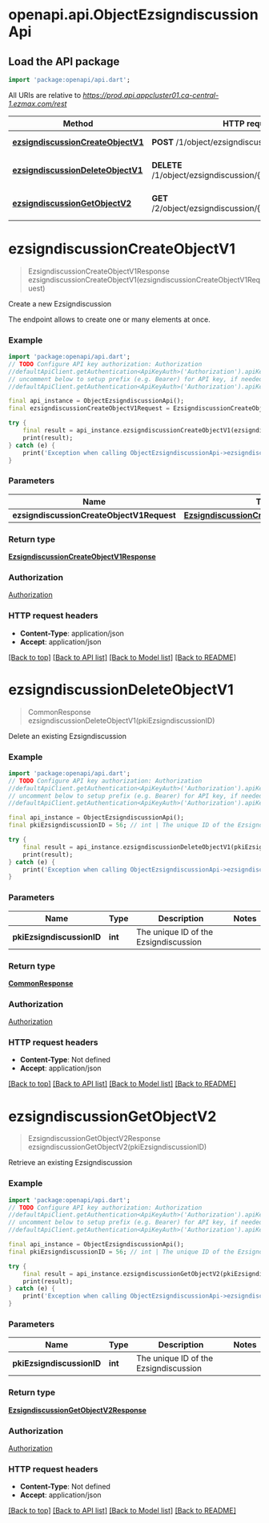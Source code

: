 # openapi.api.ObjectEzsigndiscussionApi

## Load the API package
```dart
import 'package:openapi/api.dart';
```

All URIs are relative to *https://prod.api.appcluster01.ca-central-1.ezmax.com/rest*

Method | HTTP request | Description
------------- | ------------- | -------------
[**ezsigndiscussionCreateObjectV1**](ObjectEzsigndiscussionApi.md#ezsigndiscussioncreateobjectv1) | **POST** /1/object/ezsigndiscussion | Create a new Ezsigndiscussion
[**ezsigndiscussionDeleteObjectV1**](ObjectEzsigndiscussionApi.md#ezsigndiscussiondeleteobjectv1) | **DELETE** /1/object/ezsigndiscussion/{pkiEzsigndiscussionID} | Delete an existing Ezsigndiscussion
[**ezsigndiscussionGetObjectV2**](ObjectEzsigndiscussionApi.md#ezsigndiscussiongetobjectv2) | **GET** /2/object/ezsigndiscussion/{pkiEzsigndiscussionID} | Retrieve an existing Ezsigndiscussion


# **ezsigndiscussionCreateObjectV1**
> EzsigndiscussionCreateObjectV1Response ezsigndiscussionCreateObjectV1(ezsigndiscussionCreateObjectV1Request)

Create a new Ezsigndiscussion

The endpoint allows to create one or many elements at once.

### Example
```dart
import 'package:openapi/api.dart';
// TODO Configure API key authorization: Authorization
//defaultApiClient.getAuthentication<ApiKeyAuth>('Authorization').apiKey = 'YOUR_API_KEY';
// uncomment below to setup prefix (e.g. Bearer) for API key, if needed
//defaultApiClient.getAuthentication<ApiKeyAuth>('Authorization').apiKeyPrefix = 'Bearer';

final api_instance = ObjectEzsigndiscussionApi();
final ezsigndiscussionCreateObjectV1Request = EzsigndiscussionCreateObjectV1Request(); // EzsigndiscussionCreateObjectV1Request | 

try {
    final result = api_instance.ezsigndiscussionCreateObjectV1(ezsigndiscussionCreateObjectV1Request);
    print(result);
} catch (e) {
    print('Exception when calling ObjectEzsigndiscussionApi->ezsigndiscussionCreateObjectV1: $e\n');
}
```

### Parameters

Name | Type | Description  | Notes
------------- | ------------- | ------------- | -------------
 **ezsigndiscussionCreateObjectV1Request** | [**EzsigndiscussionCreateObjectV1Request**](EzsigndiscussionCreateObjectV1Request.md)|  | 

### Return type

[**EzsigndiscussionCreateObjectV1Response**](EzsigndiscussionCreateObjectV1Response.md)

### Authorization

[Authorization](../README.md#Authorization)

### HTTP request headers

 - **Content-Type**: application/json
 - **Accept**: application/json

[[Back to top]](#) [[Back to API list]](../README.md#documentation-for-api-endpoints) [[Back to Model list]](../README.md#documentation-for-models) [[Back to README]](../README.md)

# **ezsigndiscussionDeleteObjectV1**
> CommonResponse ezsigndiscussionDeleteObjectV1(pkiEzsigndiscussionID)

Delete an existing Ezsigndiscussion



### Example
```dart
import 'package:openapi/api.dart';
// TODO Configure API key authorization: Authorization
//defaultApiClient.getAuthentication<ApiKeyAuth>('Authorization').apiKey = 'YOUR_API_KEY';
// uncomment below to setup prefix (e.g. Bearer) for API key, if needed
//defaultApiClient.getAuthentication<ApiKeyAuth>('Authorization').apiKeyPrefix = 'Bearer';

final api_instance = ObjectEzsigndiscussionApi();
final pkiEzsigndiscussionID = 56; // int | The unique ID of the Ezsigndiscussion

try {
    final result = api_instance.ezsigndiscussionDeleteObjectV1(pkiEzsigndiscussionID);
    print(result);
} catch (e) {
    print('Exception when calling ObjectEzsigndiscussionApi->ezsigndiscussionDeleteObjectV1: $e\n');
}
```

### Parameters

Name | Type | Description  | Notes
------------- | ------------- | ------------- | -------------
 **pkiEzsigndiscussionID** | **int**| The unique ID of the Ezsigndiscussion | 

### Return type

[**CommonResponse**](CommonResponse.md)

### Authorization

[Authorization](../README.md#Authorization)

### HTTP request headers

 - **Content-Type**: Not defined
 - **Accept**: application/json

[[Back to top]](#) [[Back to API list]](../README.md#documentation-for-api-endpoints) [[Back to Model list]](../README.md#documentation-for-models) [[Back to README]](../README.md)

# **ezsigndiscussionGetObjectV2**
> EzsigndiscussionGetObjectV2Response ezsigndiscussionGetObjectV2(pkiEzsigndiscussionID)

Retrieve an existing Ezsigndiscussion



### Example
```dart
import 'package:openapi/api.dart';
// TODO Configure API key authorization: Authorization
//defaultApiClient.getAuthentication<ApiKeyAuth>('Authorization').apiKey = 'YOUR_API_KEY';
// uncomment below to setup prefix (e.g. Bearer) for API key, if needed
//defaultApiClient.getAuthentication<ApiKeyAuth>('Authorization').apiKeyPrefix = 'Bearer';

final api_instance = ObjectEzsigndiscussionApi();
final pkiEzsigndiscussionID = 56; // int | The unique ID of the Ezsigndiscussion

try {
    final result = api_instance.ezsigndiscussionGetObjectV2(pkiEzsigndiscussionID);
    print(result);
} catch (e) {
    print('Exception when calling ObjectEzsigndiscussionApi->ezsigndiscussionGetObjectV2: $e\n');
}
```

### Parameters

Name | Type | Description  | Notes
------------- | ------------- | ------------- | -------------
 **pkiEzsigndiscussionID** | **int**| The unique ID of the Ezsigndiscussion | 

### Return type

[**EzsigndiscussionGetObjectV2Response**](EzsigndiscussionGetObjectV2Response.md)

### Authorization

[Authorization](../README.md#Authorization)

### HTTP request headers

 - **Content-Type**: Not defined
 - **Accept**: application/json

[[Back to top]](#) [[Back to API list]](../README.md#documentation-for-api-endpoints) [[Back to Model list]](../README.md#documentation-for-models) [[Back to README]](../README.md)

